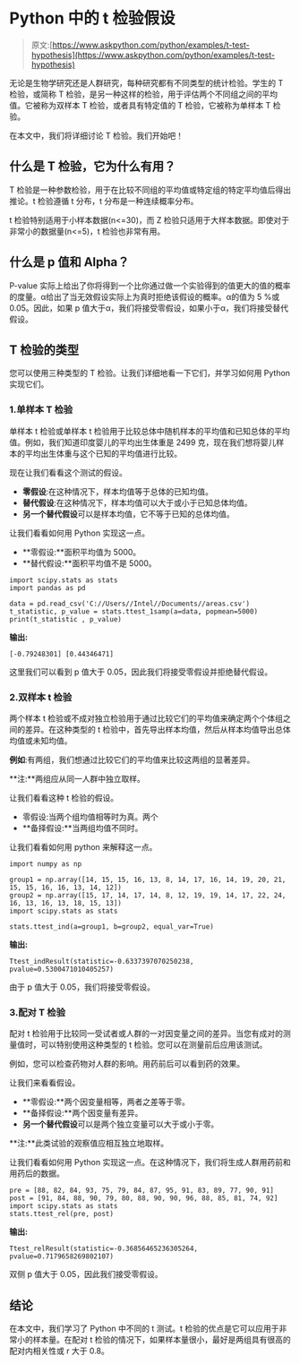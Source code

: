 # Python 中的 t 检验假设

> 原文:[https://www.askpython.com/python/examples/t-test-hypothesis](https://www.askpython.com/python/examples/t-test-hypothesis)

无论是生物学研究还是人群研究，每种研究都有不同类型的统计检验。学生的 T 检验，或简称 T 检验，是另一种这样的检验，用于评估两个不同组之间的平均值。它被称为双样本 T 检验，或者具有特定值的 T 检验，它被称为单样本 T 检验。

在本文中，我们将详细讨论 T 检验。我们开始吧！

## 什么是 T 检验，它为什么有用？

T 检验是一种参数检验，用于在比较不同组的平均值或特定组的特定平均值后得出推论。t 检验遵循 t 分布，t 分布是一种连续概率分布。

t 检验特别适用于小样本数据(n<=30)，而 Z 检验只适用于大样本数据。即使对于非常小的数据量(n<=5)，t 检验也非常有用。

## 什么是 p 值和 Alpha？

P-value 实际上给出了你将得到一个比你通过做一个实验得到的值更大的值的概率的度量。α给出了当无效假设实际上为真时拒绝该假设的概率。α的值为 5 %或 0.05。因此，如果 p 值大于α，我们将接受零假设，如果小于α，我们将接受替代假设。

## T 检验的类型

您可以使用三种类型的 T 检验。让我们详细地看一下它们，并学习如何用 Python 实现它们。

### 1.单样本 T 检验

单样本 t 检验或单样本 t 检验用于比较总体中随机样本的平均值和已知总体的平均值。例如，我们知道印度婴儿的平均出生体重是 2499 克，现在我们想将婴儿样本的平均出生体重与这个已知的平均值进行比较。

现在让我们看看这个测试的假设。

*   **零假设**:在这种情况下，样本均值等于总体的已知均值。
*   **替代假设**:在这种情况下，样本均值可以大于或小于已知总体均值。
*   **另一个替代假设**可以是样本均值，它不等于已知的总体均值。

让我们看看如何用 Python 实现这一点。

*   **零假设:**面积平均值为 5000。
*   **替代假设:**面积平均值不是 5000。

```
import scipy.stats as stats
import pandas as pd

data = pd.read_csv('C://Users//Intel//Documents//areas.csv')
t_statistic, p_value = stats.ttest_1samp(a=data, popmean=5000)
print(t_statistic , p_value)

```

**输出:**

```
[-0.79248301] [0.44346471]

```

这里我们可以看到 p 值大于 0.05，因此我们将接受零假设并拒绝替代假设。

### 2.双样本 t 检验

两个样本 t 检验或不成对独立检验用于通过比较它们的平均值来确定两个个体组之间的差异。在这种类型的 t 检验中，首先导出样本均值，然后从样本均值导出总体均值或未知均值。

**例如**:有两组，我们想通过比较它们的平均值来比较这两组的显著差异。

**注:**两组应从同一人群中独立取样。

让我们看看这种 t 检验的假设。

*   零假设:当两个组均值相等时为真。两个
*   **备择假设:**当两组均值不同时。

让我们看看如何用 python 来解释这一点。

```
import numpy as np

group1 = np.array([14, 15, 15, 16, 13, 8, 14, 17, 16, 14, 19, 20, 21, 15, 15, 16, 16, 13, 14, 12])
group2 = np.array([15, 17, 14, 17, 14, 8, 12, 19, 19, 14, 17, 22, 24, 16, 13, 16, 13, 18, 15, 13])
import scipy.stats as stats

stats.ttest_ind(a=group1, b=group2, equal_var=True)

```

**输出:**

```
Ttest_indResult(statistic=-0.6337397070250238, pvalue=0.5300471010405257)

```

由于 p 值大于 0.05，我们将接受零假设。

### 3.配对 T 检验

配对 t 检验用于比较同一受试者或人群的一对因变量之间的差异。当您有成对的测量值时，可以特别使用这种类型的 t 检验。您可以在测量前后应用该测试。

例如，您可以检查药物对人群的影响。用药前后可以看到药的效果。

让我们来看看假设。

*   **零假设:**两个因变量相等，两者之差等于零。
*   **备择假设:**两个因变量有差异。
*   **另一个替代假设**可以是两个独立变量可以大于或小于零。

**注:**此类试验的观察值应相互独立地取样。

让我们看看如何用 Python 实现这一点。在这种情况下，我们将生成人群用药前和用药后的数据。

```
pre = [88, 82, 84, 93, 75, 79, 84, 87, 95, 91, 83, 89, 77, 90, 91]
post = [91, 84, 88, 90, 79, 80, 88, 90, 90, 96, 88, 85, 81, 74, 92]
import scipy.stats as stats
stats.ttest_rel(pre, post)

```

**输出:**

```
Ttest_relResult(statistic=-0.36856465236305264, pvalue=0.7179658269802107)

```

双侧 p 值大于 0.05，因此我们接受零假设。

## 结论

在本文中，我们学习了 Python 中不同的 t 测试。t 检验的优点是它可以应用于非常小的样本量。在配对 t 检验的情况下，如果样本量很小，最好是两组具有很高的配对内相关性或 r 大于 0.8。
